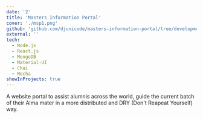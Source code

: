 ```yaml
---
date: '2'
title: 'Masters Information Portal'
cover: './msp1.png'
github: 'github.com/djunicode/masters-information-portal/tree/development'
external: ''
tech:
  - Node.js
  - React.js
  - MongoDB
  - Material-UI
  - Chai
  - Mocha
showInProjects: true
---
```


A website portal to assist alumnis across the world, guide the current batch of their Alma mater in a more distributed and DRY (Don't Reapeat Yourself) way.
